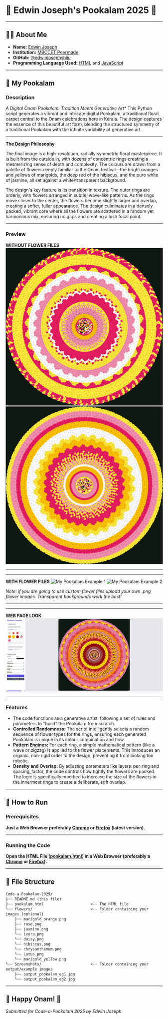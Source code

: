 # 🌸 Edwin Joseph's Pookalam 2025 🌸

---

## 👨‍💻 About Me
- **Name:** [Edwin Joseph](https://www.instagram.com/_edw.inx?igsh=dWNsZGY0MGwyN3o=)
- **Institution:** [MBCCET Peermade](https://maps.app.goo.gl/16h5RnQLXWuDoLqc6)
- **GitHub:** [@edwinjosephshiju](https://github.com/edwinjosephshiju)
- **Programming Language Used:** [HTML](https://en.wikipedia.org/wiki/HTML) and [JavaScript](https://en.wikipedia.org/wiki/JavaScript)

---

## 🎨 My Pookalam

### Description

*A Digital Onam Pookalam: Tradition Meets Generative Art**
This Python script generates a vibrant and intricate digital Pookalam, a traditional floral carpet central to the Onam celebrations here in Kerala. The design captures the essence of this beautiful art form, blending the structured symmetry of a traditional Pookalam with the infinite variability of generative art.

---

**The Design Philosophy**

The final image is a high-resolution, radially symmetric floral masterpiece. It is built from the outside in, with dozens of concentric rings creating a mesmerizing sense of depth and complexity. The colours are drawn from a palette of flowers deeply familiar to the Onam festival—the bright oranges and yellows of marigolds, the deep red of the hibiscus, and the pure white of jasmine, all set against a white/transparent background.

The design's key feature is its transition in texture. The outer rings are orderly, with flowers arranged in subtle, wave-like patterns. As the rings move closer to the center, the flowers become slightly larger and overlap, creating a softer, fuller appearance. The design culminates in a densely packed, vibrant core where all the flowers are scattered in a random yet harmonious mix, ensuring no gaps and creating a lush focal point.

---

### Preview

**WITHOUT FLOWER FILES**
![My Pookalam Example 1](Screenshots/nf_pookalam_eg1.png)
![My Pookalam Example 2](Screenshots/nf_pookalam_eg2.png)

---
---

**WITH FLOWER FILES**
![My Pookalam Example 1](Screenshots/wf_pookalam_eg1.png)
![My Pookalam Example 2](Screenshots/wf_pookalam_eg2.png)

*Note: if you are going to use custom flower files upload your own .png flower images. Transparent backgrounds work the best!*

---
---

**WEB PAGE LOOK**
![My Pookalam Web Page](Screenshots/Screenshot_pookalam_html.jpeg)

---

### Features
- The code functions as a generative artist, following a set of rules and parameters to "build" the Pookalam from scratch.
- **Controlled Randomness:** The script intelligently selects a random sequence of flower types for the rings, ensuring each generated Pookalam is unique in its colour combination and flow.
- **Pattern Engines:** For each ring, a simple mathematical pattern (like a wave or zigzag) is applied to the flower placements. This introduces an organic, non-rigid order to the design, preventing it from     looking too robotic.
- **Density and Overlap:** By adjusting parameters like layers_per_ring and spacing_factor, the code controls how tightly the flowers are packed. The logic is specifically modified to increase the size of the flowers in the innermost rings to create a deliberate, soft overlap.

---

## 🚀 How to Run

### Prerequisites

**Just a Web Browser preferably [Chrome](https://www.google.com/intl/en_in/chrome/) or [Firefox](https://www.firefox.com/en-US/?utm_campaign=SET_DEFAULT_BROWSER) (latest version).**

---

### Running the Code

**Open the HTML File ([pookalam.html](pookalam.html)) in a Web Browser (preferably a [Chrome](https://www.google.com/intl/en_in/chrome/) or [Firefox](https://www.firefox.com/en-US/?utm_campaign=SET_DEFAULT_BROWSER)).**

---

## 📁 File Structure
```
Code-a-Pookalam-2025/
├── README.md (this file)
├── pookalam.html                     <-- The HTML file
└── flowers/                          <-- Folder containing your images (optional)
    ├── marigold_orange.png
    ├── rose.png
    ├── jasmine.png
    └── ixora.png
    └── daisy.png
    └── hibiscus.png
    └── chrysanthemum.png
    └── Lotus.png
    └── marigold_yellow.png
└── Screenshots/                      <-- Folder containing your output/example images
    ├── output_pookalam_eg1.jpg
    └── output_pookalam_eg2.jpg 
```

---

## 🎊 Happy Onam! 🎊
*Submitted for Code-a-Pookalam 2025 by Edwin Joseph.*
